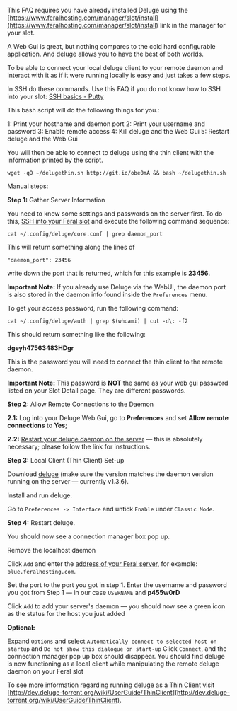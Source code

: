
This FAQ requires you have already installed Deluge using the [https://www.feralhosting.com/manager/slot/install](https://www.feralhosting.com/manager/slot/install) link in the manager for your slot.

A Web Gui is great, but nothing compares to the cold hard configurable application. And deluge allows you to have the best of both worlds. 

To be able to connect your local deluge client to your remote daemon and interact with it as if it were running locally is easy and just takes a few steps.

In SSH do these commands. Use this FAQ if you do not know how to SSH into your slot: [SSH basics - Putty](https://www.feralhosting.com/faq/view?question=12)

This bash script will do the following things for you.:

1: Print your hostname and daemon port 
2: Print your username and password
3: Enable remote access
4: Kill deluge and the Web Gui 
5: Restart deluge and the Web Gui

You will then be able to connect to deluge using the thin client with the information printed by the script.

~~~
wget -qO ~/delugethin.sh http://git.io/obe0mA && bash ~/delugethin.sh
~~~

Manual steps:

**Step 1:** Gather Server Information

You need to know some settings and passwords on the server first. To do this, [SSH into your Feral slot](http://www.feralhosting.com/faq/view?question=12) and execute the following command sequence:

~~~
cat ~/.config/deluge/core.conf | grep daemon_port
~~~

This will return something along the lines of

~~~
"daemon_port": 23456
~~~

write down the port that is returned, which for this example is **23456**.

**Important Note:** If you already use Deluge via the WebUI, the daemon port is also stored in the daemon info found
inside the `Preferences` menu.

To get your access password, run the following command:

~~~
cat ~/.config/deluge/auth | grep $(whoami) | cut -d\: -f2
~~~

This should return something like the following:

**dgeyh47563483HDgr**

This is the password you will need to connect the thin client to the remote daemon.

**Important Note:** This password is **NOT** the same as your web gui password listed on your Slot Detail page. They are different passwords.

**Step 2:** Allow Remote Connections to the Daemon

**2.1:** Log into your Deluge Web Gui, go to **Preferences** and set **Allow remote connections** to **Yes**;

**2.2:** [Restart your deluge daemon on the server](http://www.feralhosting.com/faq/view?question=62) — this is absolutely necessary; please follow the link for instructions.

**Step 3:** Local Client (Thin Client) Set-up

Download [deluge](http://dev.deluge-torrent.org/wiki/Download) (make sure the version matches the daemon version running on the server — currently v1.3.6).

Install and run deluge.

Go to `Preferences -> Interface` and untick `Enable` under `Classic Mode`.

**Step 4:** Restart deluge. 

You should now see a connection manager box pop up.

Remove the localhost daemon

Click `Add` and enter the [address of your Feral server](https://www.feralhosting.com/manager/software/), for example: `blue.feralhosting.com`.

Set the port to the port you got in step 1. Enter the username and password you got from Step 1 — in our case `USERNAME` and **p455w0rD**

Click `Add` to add your server's daemon — you should now see a green icon as the status for the host you just added

**Optional:** 

Expand `Options` and select `Automatically connect to selected host on startup` and `Do not show this dialogue on start-up`
Click `Connect`, and the connection manager pop up box should disappear. You should find deluge is now functioning as a local client while manipulating the remote deluge daemon on your Feral slot

To see more information regarding running deluge as a Thin Client visit [http://dev.deluge-torrent.org/wiki/UserGuide/ThinClient](http://dev.deluge-torrent.org/wiki/UserGuide/ThinClient).





